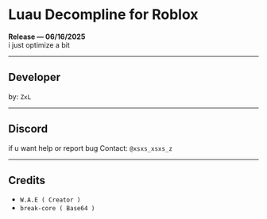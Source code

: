 # Luau Decompline for Roblox

**Release — 06/16/2025**  
i just optimize a bit

---

## Developer

by: `ZxL`

---

## Discord

if u want help or report bug
Contact: `@xsxs_xsxs_z`

---

## Credits

- `W.A.E ( Creator )`
- `break-core ( Base64 )`
